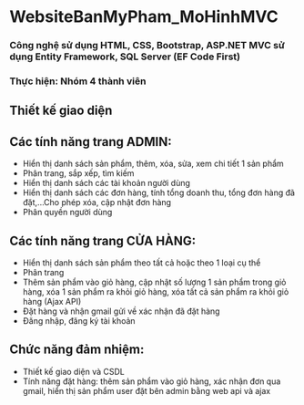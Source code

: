 # WebsiteBanMyPham_MoHinhMVC
### Công nghệ sử dụng HTML, CSS, Bootstrap, ASP.NET MVC sử dụng Entity Framework, SQL Server (EF Code First)
### Thực hiện: Nhóm 4 thành viên
## Thiết kế giao diện
## Các tính năng trang ADMIN:
- Hiển thị danh sách sản phẩm, thêm, xóa, sửa, xem chi tiết 1 sản phẩm
- Phân trang, sắp xếp, tìm kiếm
- Hiển thị danh sách các tài khoản người dùng
- Hiển thị danh sách các đơn hàng, tính tổng doanh thu, tổng đơn hàng đã đặt,...Cho phép xóa, cập nhật đơn hàng
- Phân quyền người dùng

## Các tính năng trang CỬA HÀNG:
- Hiển thị danh sách sản phẩm theo tất cả hoặc theo 1 loại cụ thể
- Phân trang
- Thêm sản phẩm vào giỏ hàng, cập nhật số lượng 1 sản phẩm trong giỏ hàng, xóa 1 sản phẩm ra khỏi giỏ hàng, xóa tất cả sản phẩm ra khỏi giỏ hàng (Ajax API)
- Đặt hàng và nhận gmail gửi về xác nhận đã đặt hàng
- Đăng nhập, đăng ký tài khoản

## Chức năng đảm nhiệm:
- Thiết kế giao diện và CSDL
- Tính năng đặt hàng: thêm sản phẩm vào giỏ hàng, xác nhận đơn qua gmail, hiển thị sản phẩm user đặt bên admin bằng web api và ajax

